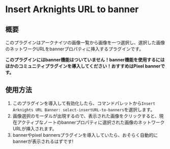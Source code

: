 # Insert Arknights URL to banner
## 概要
このプラグインはアークナイツの画像一覧から画像を一つ選択し、選択した画像のネットワークURLをbannerプロパティに挿入するプラグインです。

**このプラグインにはbanner機能はついていません！banner機能を使用するにはほかのコミュニティプラグインを導入してください！おすすめはPixel bannerです。**

## 使用方法
1. このプラグインを導入して有効化したら、コマンドパレットから`Insert Arknights URL Banner: select-insertURL-to-banners`を選択します。
2. 画像選択のモーダルが出現するので、表示された画像をクリックすると、現在アクティブなノートのbannerプロパティに選択された画像のネットワークURLが挿入されます。
3. bannerやpixel bannersプラグインを導入していたら、おそらく自動的にbannerが表示されるはずです!
